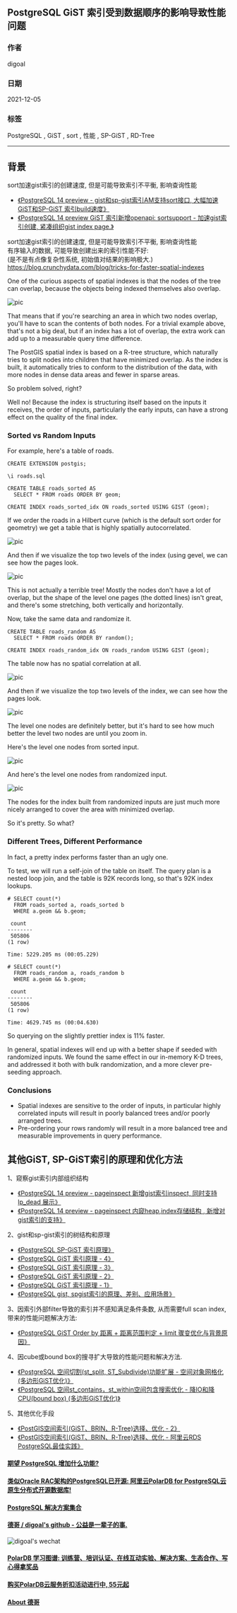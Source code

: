 ## PostgreSQL GiST 索引受到数据顺序的影响导致性能问题  
      
### 作者      
digoal      
      
### 日期      
2021-12-05      
      
### 标签      
PostgreSQL , GiST , sort , 性能 , SP-GiST , RD-Tree    
      
----      
      
## 背景      
sort加速gist索引的创建速度, 但是可能导致索引不平衡, 影响查询性能  
- [《PostgreSQL 14 preview - gist和sp-gist索引AM支持sort接口, 大幅加速GiST和SP-GiST 索引build速度》](../202104/20210408_07.md)    
- [《PostgreSQL 14 preview  GiST 索引新增openapi: sortsupport - 加速gist索引创建, 紧凑组织gist index page.》](../202009/20200920_02.md)    
  
  
sort加速gist索引的创建速度, 但是可能导致索引不平衡, 影响查询性能  
有序输入的数据, 可能导致创建出来的索引性能不好:   
(是不是有点像复杂性系统, 初始值对结果的影响极大.)    
https://blog.crunchydata.com/blog/tricks-for-faster-spatial-indexes    
  
One of the curious aspects of spatial indexes is that the nodes of the tree can overlap, because the objects being indexed themselves also overlap.  
  
![pic](20211205_01_pic_001.png)  
  
That means that if you're searching an area in which two nodes overlap, you'll have to scan the contents of both nodes. For a trivial example above, that's not a big deal, but if an index has a lot of overlap, the extra work can add up to a measurable query time difference.  
  
The PostGIS spatial index is based on a R-tree structure, which naturally tries to split nodes into children that have minimized overlap. As the index is built, it automatically tries to conform to the distribution of the data, with more nodes in dense data areas and fewer in sparse areas.  
  
So problem solved, right?  
  
Well no! Because the index is structuring itself based on the inputs it receives, the order of inputs, particularly the early inputs, can have a strong effect on the quality of the final index.  
  
### Sorted vs Random Inputs  
For example, here's a table of roads.  
  
```  
CREATE EXTENSION postgis;  
  
\i roads.sql  
  
CREATE TABLE roads_sorted AS   
  SELECT * FROM roads ORDER BY geom;  
  
CREATE INDEX roads_sorted_idx ON roads_sorted USING GIST (geom);  
```  
  
If we order the roads in a Hilbert curve (which is the default sort order for geometry) we get a table that is highly spatially autocorrelated.  
  
![pic](20211205_01_pic_002.gif)  
  
And then if we visualize the top two levels of the index (using gevel, we can see how the pages look.  
  
![pic](20211205_01_pic_003.png)  
  
This is not actually a terrible tree! Mostly the nodes don't have a lot of overlap, but the shape of the level one pages (the dotted lines) isn't great, and there's some stretching, both vertically and horizontally.  
  
Now, take the same data and randomize it.  
  
```  
CREATE TABLE roads_random AS   
  SELECT * FROM roads ORDER BY random();  
  
CREATE INDEX roads_random_idx ON roads_random USING GIST (geom);  
```  
  
The table now has no spatial correlation at all.  
  
![pic](20211205_01_pic_004.gif)  
  
And then if we visualize the top two levels of the index, we can see how the pages look.  
  
![pic](20211205_01_pic_005.png)  
  
The level one nodes are definitely better, but it's hard to see how much better the level two nodes are until you zoom in.  
  
Here's the level one nodes from sorted input.  
  
![pic](20211205_01_pic_006.png)  
  
And here's the level one nodes from randomized input.  
  
![pic](20211205_01_pic_007.png)  
  
The nodes for the index built from randomized inputs are just much more nicely arranged to cover the area with minimized overlap.  
  
So it's pretty. So what?  
  
### Different Trees, Different Performance  
In fact, a pretty index performs faster than an ugly one.  
  
To test, we will run a self-join of the table on itself. The query plan is a nested loop join, and the table is 92K records long, so that's 92K index lookups.  
  
```  
# SELECT count(*)   
  FROM roads_sorted a, roads_sorted b   
  WHERE a.geom && b.geom;  
  
 count    
--------  
 505806  
(1 row)  
  
Time: 5229.205 ms (00:05.229)  
  
# SELECT count(*)   
  FROM roads_random a, roads_random b   
  WHERE a.geom && b.geom;  
  
 count    
--------  
 505806  
(1 row)  
  
Time: 4629.745 ms (00:04.630)  
```  
  
So querying on the slightly prettier index is 11% faster.  
  
In general, spatial indexes will end up with a better shape if seeded with randomized inputs. We found the same effect in our in-memory K-D trees, and addressed it both with bulk randomization, and a more clever pre-seeding approach.  
  
### Conclusions  
- Spatial indexes are sensitive to the order of inputs, in particular highly correlated inputs will result in poorly balanced trees and/or poorly arranged trees.  
- Pre-ordering your rows randomly will result in a more balanced tree and measurable improvements in query performance.  
  
## 其他GiST, SP-GiST索引的原理和优化方法  
1、窥察gist索引内部组织结构  
- [《PostgreSQL 14 preview - pageinspect 新增gist索引inspect, 同时支持 lp_dead 展示》](../202102/20210215_03.md)    
- [《PostgreSQL 14 preview - pageinspect 内窥heap,index存储结构 , 新增对gist索引的支持》](../202101/20210113_02.md)    
  
2、gist和sp-gist索引的树结构和原理  
- [《PostgreSQL SP-GiST 索引原理》](../202011/20201128_01.md)    
- [《PostgreSQL GiST 索引原理 - 4》](../202010/20201004_04.md)    
- [《PostgreSQL GiST 索引原理 - 3》](../202010/20201004_03.md)    
- [《PostgreSQL GiST 索引原理 - 2》](../202010/20201004_02.md)    
- [《PostgreSQL GiST 索引原理 - 1》](../202010/20201004_01.md)    
- [《PostgreSQL gist, spgist索引的原理、差别、应用场景》](../201906/20190604_03.md)    
  
3、因索引外部filter导致的索引并不感知满足条件条数, 从而需要full scan index, 带来的性能问题解决方法:  
- [《PostgreSQL GiST Order by 距离 + 距离范围判定 + limit 骤变优化与背景原因》](../201912/20191218_02.md)    
  
4、因cube或bound box的搜寻扩大导致的性能问题和解决方法.   
- [《PostgreSQL 空间切割(st_split, ST_Subdivide)功能扩展 - 空间对象网格化 (多边形GiST优化)》](../201710/20171005_01.md)    
- [《PostgreSQL 空间st_contains，st_within空间包含搜索优化 - 降IO和降CPU(bound box) (多边形GiST优化)》](../201710/20171004_01.md)    
  
5、其他优化手段  
- [《PostGIS空间索引(GiST、BRIN、R-Tree)选择、优化 - 2》](../202105/20210507_05.md)    
- [《PostGIS空间索引(GiST、BRIN、R-Tree)选择、优化 - 阿里云RDS PostgreSQL最佳实践》](../201708/20170820_01.md)    
    
  
#### [期望 PostgreSQL 增加什么功能?](https://github.com/digoal/blog/issues/76 "269ac3d1c492e938c0191101c7238216")
  
  
#### [类似Oracle RAC架构的PostgreSQL已开源: 阿里云PolarDB for PostgreSQL云原生分布式开源数据库!](https://github.com/ApsaraDB/PolarDB-for-PostgreSQL "57258f76c37864c6e6d23383d05714ea")
  
  
#### [PostgreSQL 解决方案集合](https://yq.aliyun.com/topic/118 "40cff096e9ed7122c512b35d8561d9c8")
  
  
#### [德哥 / digoal's github - 公益是一辈子的事.](https://github.com/digoal/blog/blob/master/README.md "22709685feb7cab07d30f30387f0a9ae")
  
  
![digoal's wechat](../pic/digoal_weixin.jpg "f7ad92eeba24523fd47a6e1a0e691b59")
  
  
#### [PolarDB 学习图谱: 训练营、培训认证、在线互动实验、解决方案、生态合作、写心得拿奖品](https://www.aliyun.com/database/openpolardb/activity "8642f60e04ed0c814bf9cb9677976bd4")
  
  
#### [购买PolarDB云服务折扣活动进行中, 55元起](https://www.aliyun.com/activity/new/polardb-yunparter?userCode=bsb3t4al "e0495c413bedacabb75ff1e880be465a")
  
  
#### [About 德哥](https://github.com/digoal/blog/blob/master/me/readme.md "a37735981e7704886ffd590565582dd0")
  

